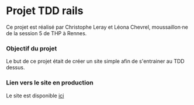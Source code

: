 <h1>Projet TDD rails</h1>
<p>Ce projet est réalisé par Christophe Leray et Léona Chevrel, moussaillon&#183;ne de la session 5 de THP à Rennes.</p>
<h3>Objectif du projet</h3>
<p>Le but de ce projet était de créer un site simple afin de s'entrainer au TDD dessus.</p>
<h3>Lien vers le site en production</h3>
<p>Le site est disponible <a href='https://tdd-training.herokuapp.com/'>ici</a></p>
